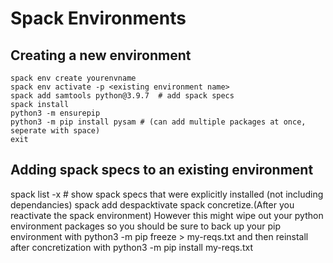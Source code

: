 # Spack Environments






## Creating a new environment
```
spack env create yourenvname
spack env activate -p <existing environment name>
spack add samtools python@3.9.7  # add spack specs
spack install
python3 -m ensurepip
python3 -m pip install pysam # (can add multiple packages at once, seperate with space)
exit
```

## Adding spack specs to an existing environment


spack list -x # show spack specs that were explicitly installed (not including dependancies)
spack add <package>
despacktivate
spack concretize.(After you reactivate the spack environment)
However this might wipe out your python environment packages so you should be sure to back up your pip environment with
python3 -m pip freeze > my-reqs.txt
and then reinstall after concretization with
python3 -m pip install my-reqs.txt

